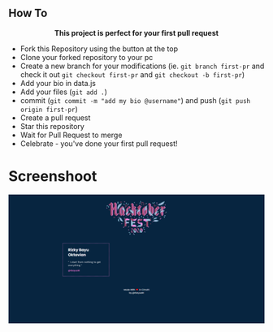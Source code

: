 ## How To 
<p align="center"> <b>This project is perfect for your first pull request</b> </p>
          
- Fork this Repository using the button at the top
- Clone your forked repository to your pc
- Create a new branch for your modifications (ie. `git branch first-pr` and check it out `git checkout first-pr` and `git checkout -b first-pr`)
- Add your bio in data.js
- Add your files (`git add .`)
- commit (`git commit -m "add my bio @username"`) and push (`git push origin first-pr`)
- Create a pull request
- Star this repository
- Wait for Pull Request to merge
- Celebrate - you've done your first pull request! 

# Screenshoot
<img src="screenshoots/1.png" width="800px" /><br>
